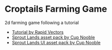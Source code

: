 # Croptails Farming Game
2d farming game following a tutorial

- [Tutorial by Rapid Vectors](https://www.youtube.com/watch?v=it0lsREGdmc)
- [Sprout Lands asset pack by Cup Nooble](https://cupnooble.itch.io/sprout-lands-asset-pack)
- [Sprout Lands UI asset pack by Cup Nooble](https://cupnooble.itch.io/sprout-lands-ui-pack)